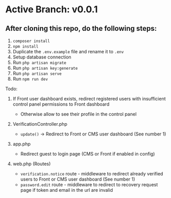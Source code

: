 # Active Branch: v0.0.1

## After cloning this repo, do the following steps:

1. `composer install`
2. `npm install`
3. Duplicate the `.env.example` file and rename it to `.env`
4. Setup database connection
5. Run `php artisan migrate`
6. Run `php artisan key:generate`
7. Run `php artisan serve`
8. Run `npm run dev`

Todo:

1. If Front user dashboard exists, redirect registered users with insufficient control panel permissions to Front dashboard
    - Otherwise allow to see their profile in the control panel
2. VerificationController.php


    -   `update()` -> Redirect to Front or CMS user dashboard (See number 1)

3. app.php
    - Redirect guest to login page (CMS or Front if enabled in config)
4. web.php (Routes)
    - `verification.notice` route - middleware to redirect already verified users to Front or CMS user dashboard (See number 1)
    - `password.edit` route - middleware to redirect to recovery request page if token and email in the url are invalid
